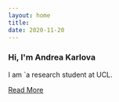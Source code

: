 ```yaml
---
layout: home
title: 
date: 2020-11-20 
---
```

### Hi, I'm Andrea Karlova 
I am `a research student at UCL. 

<a href="/about.html" class="highlighted">Read More</a>



